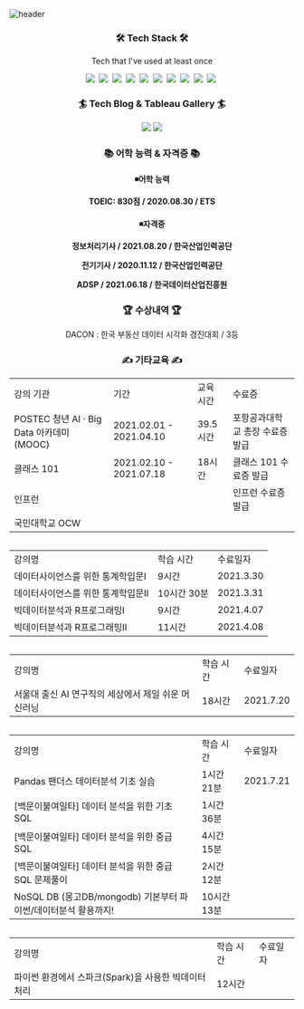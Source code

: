 ![header](https://capsule-render.vercel.app/api?type=waving&color=89E5EB&height=300&section=header&text=JIHUN%20SEO&fontSize=90)

<h3 align="center">🛠 Tech Stack 🛠</h3>

<p align="center"> Tech that I've used at least once </p>

<p align="center">
 <img src="https://img.shields.io/badge/Python-3766AB?style=flat-square&logo=Python&logoColor=white"/></a>&nbsp <img src="https://img.shields.io/badge/MongoDB-47A248?style=flat-square&logo=MongoDB&logoColor=white"/></a>&nbsp <img src="https://img.shields.io/badge/MySQL-4479A1?style=flat-square&logo=MySQL&logoColor=white"/></a>&nbsp
<img src="https://img.shields.io/badge/R-276DC3?style=flat-square&logo=R&logoColor=white"/></a>&nbsp <img src="https://img.shields.io/badge/Flask-000000?style=flat-square&logo=Flask&logoColor=white"/></a>&nbsp <img src="https://img.shields.io/badge/OpenCV-5C3EE8?style=flat-square&logo=OpenCV&logoColor=white"/></a>&nbsp
<img src="https://img.shields.io/badge/C-A8B9CC?style=flat-square&logo=C&logoColor=white"/></a>&nbsp <img src="https://img.shields.io/badge/C++-00599C?style=flat-square&logo=C%2B%2B&logoColor=white"/></a>&nbsp <img src="https://img.shields.io/badge/Tableau-E97627?style=flat-square&logo=Tableau&logoColor=white"/></a>&nbsp <img src="https://img.shields.io/badge/Apache Spark-E25A1C?style=flat-square&logo=Apache Spark&logoColor=white"/></a>&nbsp
</p>

<h3 align="center">🏄 Tech Blog & Tableau Gallery 🏄 </h3>
<p align="center">
<a href="https://sjh4773.github.io/"><img src="https://img.shields.io/badge/Tech Blog-1AB7EA?style=flat-square&logo=Vimeo&logoColor=white&link=https://sjh4773.github.io/"/></a>
<a href="https://public.tableau.com/app/profile/.22377384/"><img src="https://img.shields.io/badge/Tableau Gallery-E97627?style=flat-square&logo=Tableau&logoColor=white&link=https://public.tableau.com/app/profile/.22377384"/></a>
</p>

<h3 align="center">📚 어학 능력 & 자격증 📚 </h3>
<h4 align="center">◾어학 능력</p>
<p align="center"> TOEIC: 830점 / 2020.08.30 / ETS </p>
<h4 align="center">◾자격증</p>
<p align="center"> 정보처리기사 / 2021.08.20 / 한국산업인력공단 </p>
<p align="center"> 전기기사 / 2020.11.12 / 한국산업인력공단 </p>
<p align="center"> ADSP / 2021.06.18 / 한국데이터산업진흥원 </p>

<h3 align="center">🏆 수상내역 🏆 </h3>
<p align="center"> DACON : 한국 부동산 데이터 시각화 경진대회 / 3등 </p>

<h3 align="center">✍ 기타교육 ✍ </h3>


<table align="center">
    <tr>
    	<td>강의 기관</td>
        <td>기간</td>
        <td>교육 시간</td>
        <td>수료증</td>
    </tr>
     <tr>
    	<td>POSTEC 청년 AI · Big Data 아카데미(MOOC)</td>
        <td>2021.02.01 - 2021.04.10</td>
        <td>39.5시간</td>
        <td>포항공과대학교 총장 수료증 발급</td>
    </tr>
     <tr>
    	<td>클래스 101</td>
        <td>2021.02.10 - 2021.07.18</td>
        <td>18시간</td>
        <td>클래스 101 수료증 발급</td>
    </tr>
    <tr>
    	<td>인프런</td>
        <td>   </td>
        <td>   </td>
        <td>인프런 수료증 발급</td>
    </tr>
    <tr>
    	<td>국민대학교 OCW</td>
        <td>   </td>
        <td>   </td>
        <td>   </td>
    </tr>
</table>




<table align="left">
<div margin-left: 50px>
    <tr>
    	<td>강의명</td>
        <td>학습 시간</td>
        <td>수료일자</td>
    </tr>
     <tr>
    	<td>데이터사이언스를 위한 통계학입문Ⅰ</td>
        <td>9시간</td>
        <td>2021.3.30</td>
    </tr>
     <tr>
    	<td>데이터사이언스를 위한 통계학입문Ⅱ</td>
        <td>10시간 30분</td>
        <td>2021.3.31</td>
    </tr>
    <tr>
    	<td>빅데이터분석과 R프로그래밍Ⅰ</td>
        <td>9시간</td>
        <td>2021.4.07</td>
    </tr>
    <tr>
    	<td>빅데이터분석과 R프로그래밍Ⅱ</td>
        <td>11시간</td>
        <td>2021.4.08</td>
    </tr>
</div>
</table>
<table align="left">
    <tr>
    	<td>강의명</td>
        <td>학습 시간</td>
        <td>수료일자</td>
    </tr>
    <tr>
    	<td>서울대 출신 AI 연구직의 세상에서 제일 쉬운 머신러닝</td>
        <td>18시간</td>
        <td>2021.7.20</td>
    </tr>
</table>
<table align="left">
    <tr>
    	<td>강의명</td>
        <td>학습 시간</td>
        <td>수료일자</td>
    </tr>
    <tr>
    	<td>Pandas 팬더스 데이터분석 기초 실습</td>
        <td>1시간 21분</td>
        <td>2021.7.21</td>
    </tr>
    <tr>
    	<td>[백문이불여일타] 데이터 분석을 위한 기초 SQL</td>
        <td>1시간 36분</td>
        <td>  </td>
    </tr>
    <tr>
    	<td>[백문이불여일타] 데이터 분석을 위한 중급 SQL</td>
        <td>4시간 15분</td>
        <td>  </td>
    </tr>
    <tr>
    	<td>[백문이불여일타] 데이터 분석을 위한 중급 SQL 문제풀이</td>
        <td>2시간 12분</td>
        <td>  </td>
    </tr>
    <tr>
    	<td>NoSQL DB (몽고DB/mongodb) 기본부터 파이썬/데이터분석 활용까지!</td>
        <td>10시간 13분</td>
        <td>  </td>
    </tr>
</table>
<table align="left">
    <tr>
    	<td>강의명</td>
        <td>학습 시간</td>
        <td>수료일자</td>
    </tr>
    <tr>
    	<td>파이썬 환경에서 스파크(Spark)을 사용한 빅데이터 처리</td>
        <td>12시간</td>
        <td>  </td>
    </tr>
</table>
